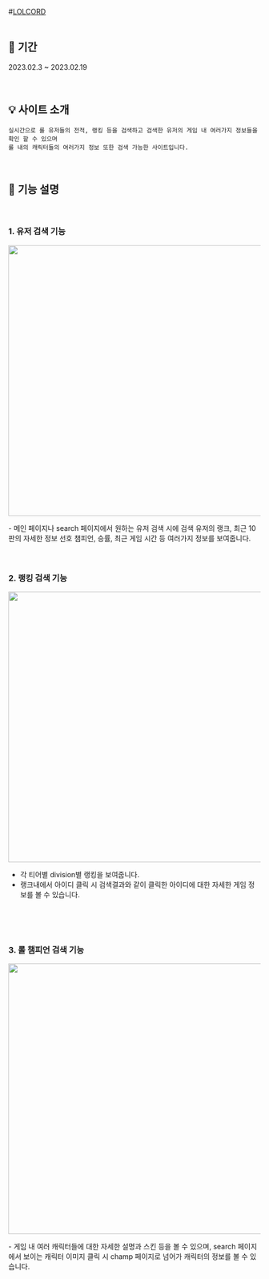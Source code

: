 #[LOLCORD](https://loso762.github.io/LOLCORD/)
<br>
<br>

## 📆 기간

2023.02.3 ~ 2023.02.19<br/>

<br>

## 💡 사이트 소개

```
실시간으로 롤 유저들의 전적, 랭킹 등을 검색하고 검색한 유저의 게임 내 여러가지 정보들을 확인 할 수 있으며 
롤 내의 캐릭터들의 여러가지 정보 또한 검색 가능한 사이트입니다.
```

<br>

## 🔎 기능 설명
<br>

### 1. 유저 검색 기능

<p align="center">
  <img width="540" src="https://user-images.githubusercontent.com/57396816/232436162-93e25671-3af0-4691-9d81-8f5dd0fcab0c.gif">
</p>
- 메인 페이지나 search 페이지에서 원하는 유저 검색 시에 검색 유저의 랭크, 최근 10판의 자세한 정보 선호 챔피언, 승률, 최근 게임 시간 등 여러가지 정보를 보여줍니다.
<br><br><br>

### 2. 랭킹 검색 기능

<p align="center">
  <img  width="540" src="https://user-images.githubusercontent.com/57396816/232432724-8dd009be-aff9-4e39-89b2-666ab32124c0.gif">
</p>

- 각 티어별 division별 랭킹을 보여줍니다.
- 랭크내에서 아이디 클릭 시 검색결과와 같이 클릭한 아이디에 대한 자세한 게임 정보를 볼 수 있습니다.

<br><br><br>

### 3. 롤 챔피언 검색 기능
<p align="center">
  <img  width="540" src="https://user-images.githubusercontent.com/57396816/232427490-fd9f3bb4-c2e5-4aa1-bb25-e687ff1a4819.gif">
</p>
- 게임 내 여러 캐릭터들에 대한 자세한 설명과 스킨 등을 볼 수 있으며, search 페이지에서 보이는 캐릭터 이미지 클릭 시 champ 페이지로 넘어가 캐릭터의 정보를 볼 수 있습니다.
